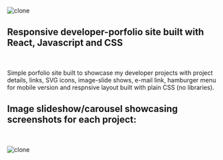 ![clone](https://imgur.com/ALvafeN.png)

## Responsive developer-porfolio site built with React, Javascript and CSS
<br>

Simple porfolio site built to showcase my developer projects with project details, links, SVG icons, image-slide shows, e-mail link, hamburger menu for mobile version and respnsive layout built with plain CSS (no libraries). 

## Image slideshow/carousel showcasing screenshots for each project:

<br>

![clone](https://imgur.com/LVOC7Ty.png)
